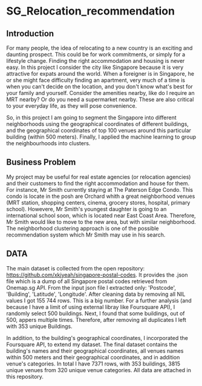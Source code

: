 # SG_Relocation_recommendation
## Introduction

For many people, the idea of relocating to a new country is an exciting and daunting prospect. This could be for work commitments, or simply for a lifestyle change. Finding the right accommodation and housing is never easy. In this project I consider the city like Singapore because it is very attractive for expats around the world. When a foreigner is in Singapore, he or she might face difficulty finding an apartment, very much of a time is when you can't decide on the location, and you don't know what's best for your family and yourself. Consider the amenities nearby, like do I require an MRT nearby? Or do you need a supermarket nearby. These are also critical to your everyday life, as they will pose convenience.

So, in this project I am going to segment the Singapore into different neighborhoods using the geographical coordinates of different buildings, and the geographical coordinates of top 100  venues around this particular building (within 500 meters). Finally, I applied the machine learning to group the neighbourhoods into clusters.

## Business Problem

My project may be useful for real estate agencies (or relocation agencies) and their customers to find the right accommodation and house for them. For instance, Mr Smith currently staying at The Paterson Edge Condo. This condo is locate in the posh are Orchard whith a great neighborhood venues (MRT station, shopping centers, cinema, grocery stores, hospital, primary school). Howevere, Mr Smith's youngest daughter is going to an international school soon, which is located near East Coast Area. Therefore, Mr Smith would like to move to the new area, but with similar neighborhood. 
The neighborhood clustering approach is one of the possible recommendation system which Mr Smith may use in his search.

## DATA

The main dataset is collected from the open repository: https://github.com/xkjyeah/singapore-postal-codes. It provides the .json file which is a dump of all Singapore postal codes retrieved from Onemap.sg API. From the input json file I extracted only: 'Postcode', 'Building', 'Latitude', 'Longitude'. After cleaning data by removing all NIL values I got 155 744 rows. This is a big number. For a further analysis (and because I have a limit of using external libray like Foursquare API), I randomly select 500 buildings. Next, I found that some buildings, out of 500, appers multiple times. Therefore, after removing all duplicates I left with 353 unique Buildings.

In addition, to the building's geographical coordinates, I incorporated the Foursquare API, to extend my dataset. The final dataset contains  the building's names and their geographical coordinates, all venues names  within 500 meters and their geographical coordinates, and in addition venue's categories. In total I have 7371 rows, with 353 buildings, 3815 unique venues from 320 unique venue categories. All data are attached in this repository.
